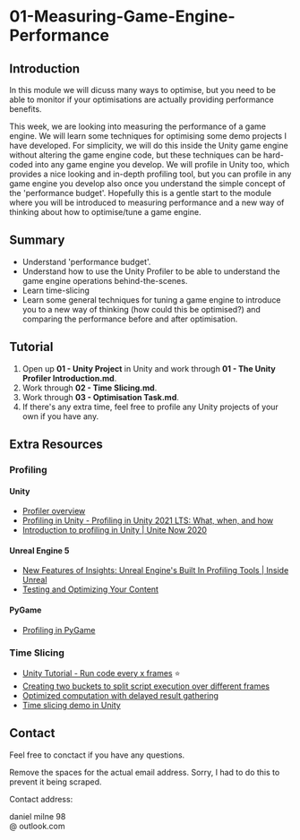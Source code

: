 # 01-Measuring-Game-Engine-Performance
## Introduction
In this module we will dicuss many ways to optimise, but you need to be able to monitor if your optimisations are actually providing performance benefits.

This week, we are looking into measuring the performance of a game engine. We will learn some techniques for optimising some demo projects I have developed. For simplicity, we will do this inside the Unity game engine without altering the game engine code, but these techniques can be hard-coded into any game engine you develop. We will profile in Unity too, which provides a nice looking and in-depth profiling tool, but you can profile in any game engine you develop also once you understand the simple concept of the 'performance budget'. Hopefully this is a gentle start to the module where you will be introduced to measuring performance and a new way of thinking about how to optimise/tune a game engine.

## Summary
- Understand 'performance budget'.
- Understand how to use the Unity Profiler to be able to understand the game engine operations behind-the-scenes.
- Learn time-slicing
- Learn some general techniques for tuning a game engine to introduce you to a new way of thinking (how could this be optimised?) and comparing the performance before and after optimisation.

## Tutorial
1. Open up **01 - Unity Project** in Unity and work through **01 - The Unity Profiler Introduction.md**.
2. Work through **02 - Time Slicing.md**.
3. Work through **03 - Optimisation Task.md**.
4. If there's any extra time, feel free to profile any Unity projects of your own if you have any.

## Extra Resources
### Profiling
#### Unity
- [Profiler overview](https://docs.unity3d.com/Manual/Profiler.html)
- [Profiling in Unity - Profiling in Unity 2021 LTS: What, when, and how](https://blog.unity.com/engine-platform/profiling-in-unity-2021-lts-what-when-and-how)
- [Introduction to profiling in Unity | Unite Now 2020](https://www.youtube.com/watch?v=uXRURWwabF4)

#### Unreal Engine 5
- [New Features of Insights: Unreal Engine's Built In Profiling Tools | Inside Unreal](https://www.youtube.com/watch?v=af_M38Z325I)
- [Testing and Optimizing Your Content](https://docs.unrealengine.com/5.3/en-US/testing-and-optimizing-your-content/)

#### PyGame
- [Profiling in PyGame](https://www.pygame.org/wiki/Profiling?parent=CookBook%3Cbr%3E)

### Time Slicing
- [Unity Tutorial - Run code every x frames](https://learn.unity.com/tutorial/fixing-performance-problems-2019-3#60458609edbc2a3ba0d198d4) ⭐
- [Creating two buckets to split script execution over different frames](https://thegamedev.guru/unity-performance/cpu-slicing-secrets/)
- [Optimized computation with delayed result gathering](https://allenchou.net/2021/05/time-slicing/)
- [Time slicing demo in Unity](https://medium.com/@arnaud.jamin/a-simple-way-to-distribute-game-updates-over-multiple-frames-ba0718dbd5cd#.o10kmuunl)

## Contact
Feel free to conctact if you have any questions.

Remove the spaces for the actual email address. Sorry, I had to do this to prevent it being scraped.

Contact address:

daniel milne 98</br>@ outlook.com
